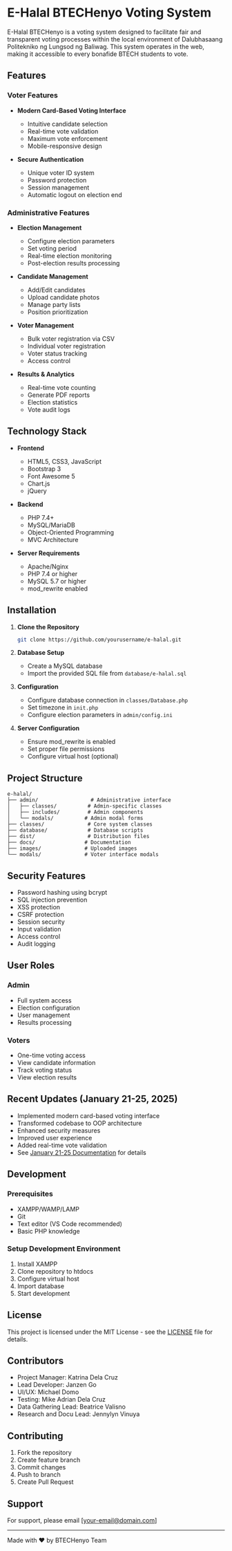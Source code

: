 # E-Halal BTECHenyo Voting System

E-Halal BTECHenyo is a voting system designed to facilitate fair and transparent voting processes within the local environment of Dalubhasaang Politekniko ng Lungsod ng Baliwag. This system operates in the web, making it accessible to every bonafide BTECH students to vote.

## Features

### Voter Features
- **Modern Card-Based Voting Interface**
  - Intuitive candidate selection
  - Real-time vote validation
  - Maximum vote enforcement
  - Mobile-responsive design

- **Secure Authentication**
  - Unique voter ID system
  - Password protection
  - Session management
  - Automatic logout on election end

### Administrative Features
- **Election Management**
  - Configure election parameters
  - Set voting period
  - Real-time election monitoring
  - Post-election results processing

- **Candidate Management**
  - Add/Edit candidates
  - Upload candidate photos
  - Manage party lists
  - Position prioritization

- **Voter Management**
  - Bulk voter registration via CSV
  - Individual voter registration
  - Voter status tracking
  - Access control

- **Results & Analytics**
  - Real-time vote counting
  - Generate PDF reports
  - Election statistics
  - Vote audit logs

## Technology Stack

- **Frontend**
  - HTML5, CSS3, JavaScript
  - Bootstrap 3
  - Font Awesome 5
  - Chart.js
  - jQuery

- **Backend**
  - PHP 7.4+
  - MySQL/MariaDB
  - Object-Oriented Programming
  - MVC Architecture

- **Server Requirements**
  - Apache/Nginx
  - PHP 7.4 or higher
  - MySQL 5.7 or higher
  - mod_rewrite enabled

## Installation

1. **Clone the Repository**
   ```bash
   git clone https://github.com/yourusername/e-halal.git
   ```

2. **Database Setup**
   - Create a MySQL database
   - Import the provided SQL file from `database/e-halal.sql`

3. **Configuration**
   - Configure database connection in `classes/Database.php`
   - Set timezone in `init.php`
   - Configure election parameters in `admin/config.ini`

4. **Server Configuration**
   - Ensure mod_rewrite is enabled
   - Set proper file permissions
   - Configure virtual host (optional)

## Project Structure

```
e-halal/
├── admin/                 # Administrative interface
│   ├── classes/          # Admin-specific classes
│   ├── includes/         # Admin components
│   └── modals/          # Admin modal forms
├── classes/              # Core system classes
├── database/             # Database scripts
├── dist/                 # Distribution files
├── docs/                # Documentation
├── images/              # Uploaded images
└── modals/              # Voter interface modals
```

## Security Features

- Password hashing using bcrypt
- SQL injection prevention
- XSS protection
- CSRF protection
- Session security
- Input validation
- Access control
- Audit logging

## User Roles

### Admin
- Full system access
- Election configuration
- User management
- Results processing

### Voters
- One-time voting access
- View candidate information
- Track voting status
- View election results

## Recent Updates (January 21-25, 2025)

- Implemented modern card-based voting interface
- Transformed codebase to OOP architecture
- Enhanced security measures
- Improved user experience
- Added real-time vote validation
- See [January 21-25 Documentation](docs/January%2021-25%20Documentation.md) for details

## Development

### Prerequisites
- XAMPP/WAMP/LAMP
- Git
- Text editor (VS Code recommended)
- Basic PHP knowledge

### Setup Development Environment
1. Install XAMPP
2. Clone repository to htdocs
3. Configure virtual host
4. Import database
5. Start development

## License

This project is licensed under the MIT License - see the [LICENSE](LICENSE) file for details.

## Contributors

- Project Manager: Katrina Dela Cruz
- Lead Developer: Janzen Go
- UI/UX: Michael Domo
- Testing: Mike Adrian Dela Cruz
- Data Gathering Lead: Beatrice Valisno
- Research and Docu Lead: Jennylyn Vinuya

## Contributing

1. Fork the repository
2. Create feature branch
3. Commit changes
4. Push to branch
5. Create Pull Request

## Support

For support, please email [your-email@domain.com]

---

Made with ❤️ by BTECHenyo Team
